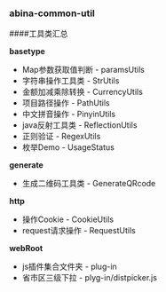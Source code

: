 
### abina-common-util

####工具类汇总

**basetype**
- Map参数获取值判断 - paramsUtils
- 字符串操作工具类 - StrUtils 
- 金额加减乘除转换 - CurrencyUtils
- 项目路径操作 - PathUtils
- 中文拼音操作 - PinyinUtils
- java反射工具类 - ReflectionUtils
- 正则验证 - RegexUtils
- 枚举Demo - UsageStatus

**generate**
- 生成二维码工具类 - GenerateQRcode

**http**
- 操作Cookie - CookieUtils
- request请求操作 - RequestUtils

**webRoot**
- js插件集合文件夹 - plug-in 
- 省市区三级下拉 - plyg-in/distpicker.js
